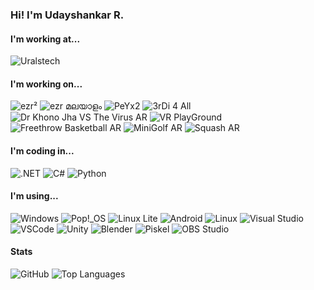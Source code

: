### Hi! I'm Udayshankar R.

#### I'm working at...
![Uralstech](https://img.shields.io/badge/Uralstech-Chief_Technology_Officer-black?style=for-the-badge&link=https://uralstech.in&labelColor=FFFFFF)

#### I'm working on...
![ezr²](https://img.shields.io/badge/ezr%C2%B2-black?style=for-the-badge&link=https://github.com/Uralstech/ezrSquared&logo=data:image/png;base64,iVBORw0KGgoAAAANSUhEUgAAAA4AAAAOCAYAAAAfSC3RAAAAhklEQVQ4T52SsQ2AMAwE8xuwWDoqxC6IXRAVXRZjA6NHshVFDihOFyfnf1uPFDwgt8oiyh84ITnbnXWUgluS1SYkGEjAE2cTgvrGBkNgWFGVVPnTam1zSLGdr96Bu1V+aKF5E9vqtaO/VQ8kwAZd0LOoQAjkCFR7Q6HJqQMwpPgXOddqJOcPZgGXDyICOz0AAAAASUVORK5CYIIA) ![ezr മലയാളം](https://img.shields.io/badge/ezr_%E0%B4%AE%E0%B4%B2%E0%B4%AF%E0%B4%BE%E0%B4%B3%E0%B4%82-black?style=for-the-badge&link=https://github.com/Uralstech/ezrMlang&logo=data:image/png;base64,iVBORw0KGgoAAAANSUhEUgAAAA4AAAAOCAYAAAAfSC3RAAAAX0lEQVQ4T2NkIBMwYtN3NubDf2Rx4yUCGOowBNA1wQxA14yiEVkTskKYOLIYXCM2m/BpxtAIUozNZnRbsWoE+Qtd4SDViC0UCToVV7wRrRFXSoRFEd54xKYZQyOpaR0APyVkD1xVM8cAAAAASUVORK5CYIIA) ![PeYx2](https://img.shields.io/badge/PeYx2-black?style=for-the-badge&link=https://github.com/Uralstech/PeYx2&logo=data:image/png;base64,iVBORw0KGgoAAAANSUhEUgAAAA4AAAAOCAYAAAAfSC3RAAAASUlEQVQ4T72SwQ4AIAhC4f8/mk62aroarby6B8ikJKEYkix31+CoHmJHjjaY3XLkaIOVuoC0de6KsMH1hBB652hH7dGA6f3+R22R4lABI11iiQAAAABJRU5ErkJgggAA) ![3rDi 4 All](https://img.shields.io/badge/3rDi_4_All-black?style=for-the-badge&link=https://play.google.com/store/apps/details?id=com.Uralstech.thirdifourall&logo=android) ![Dr Khono Jha VS The Virus AR](https://img.shields.io/badge/Dr_Khono_Jha_VS_The_Virus_AR-black?style=for-the-badge&link=https://play.google.com/store/apps/details?id=com.Uralstech.DrKhonoJhaVSTheCoronavirusAR&logo=android) ![VR PlayGround](https://img.shields.io/badge/VR_PlayGround-black?style=for-the-badge&link=https://www.oculus.com/experiences/quest/8376741375685432/&logo=meta&logoColor=0080FB) ![Freethrow Basketball AR](https://img.shields.io/badge/Freethrow_Basketball_AR-black?style=for-the-badge&link=https://www.oculus.com/experiences/quest/8661650433907969/&logo=meta&logoColor=0080FB) ![MiniGolf AR](https://img.shields.io/badge/MiniGolf_AR-black?style=for-the-badge&link=https://www.oculus.com/experiences/quest/6192609480763219/&logo=meta&logoColor=0080FB) ![Squash AR](https://img.shields.io/badge/Squash_AR-black?style=for-the-badge&link=https://www.oculus.com/experiences/quest/9005281436156314/&logo=meta&logoColor=0080FB)

#### I'm coding in...
![.NET](https://img.shields.io/badge/.NET-black?style=for-the-badge&logo=dotnet&color=512BD4) ![C#](https://img.shields.io/badge/C%23-black?style=for-the-badge&logo=csharp&color=9B4993) ![Python](https://img.shields.io/badge/Python-black?style=for-the-badge&logo=python&color=FFDE57)

#### I'm using...
![Windows](https://img.shields.io/badge/Windows-black?style=for-the-badge&logo=windows&color=00ADEF) ![Pop!\_OS](https://img.shields.io/badge/Pop!__OS-black?style=for-the-badge&logo=popos&color=48B9C7&logoColor=FFFFFF) ![Linux Lite](https://img.shields.io/badge/Linux_Lite-black?style=for-the-badge&color=FFE082) ![Android](https://img.shields.io/badge/Android-black?style=for-the-badge&logo=android&logoColor=FFFFFF&color=A4C639) ![Linux](https://img.shields.io/badge/Linux-black?style=for-the-badge&logo=linux&logoColor=000000&color=ECC30C) ![Visual Studio](https://img.shields.io/badge/Visual_Studio-black?style=for-the-badge&logo=visualstudio&color=A578DC) ![VSCode](https://img.shields.io/badge/VSCode-black?style=for-the-badge&logo=visualstudiocode&color=0078D7) ![Unity](https://img.shields.io/badge/Unity-black?style=for-the-badge&logo=unity&logoColor=000000&color=FFFFFF) ![Blender](https://img.shields.io/badge/Blender-black?style=for-the-badge&logo=blender&logoColor=FFFFFF&color=EA7600) ![Piskel](https://img.shields.io/badge/Piskel-black?style=for-the-badge&color=04E004) ![OBS Studio](https://img.shields.io/badge/OBS_Studio-black?style=for-the-badge&logo=obsstudio&logoColor=000000&color=FFFFFF)

#### Stats
![GitHub](https://github-readme-stats.vercel.app/api?username=uralstech&show_icons=true&theme=transparent) ![Top Languages](https://github-readme-stats.vercel.app/api/top-langs/?username=Uralstech&layout=compact&theme=transparent)

<!--
**Uralstech/uralstech** is a ✨ _special_ ✨ repository because its `README.md` (this file) appears on your GitHub profile.

Here are some ideas to get you started:

- 🔭 I’m currently working on ...
- 🌱 I’m currently learning ...
- 👯 I’m looking to collaborate on ...
- 🤔 I’m looking for help with ...
- 💬 Ask me about ...
- 📫 How to reach me: ...
- 😄 Pronouns: ...
- ⚡ Fun fact: ...
-->
